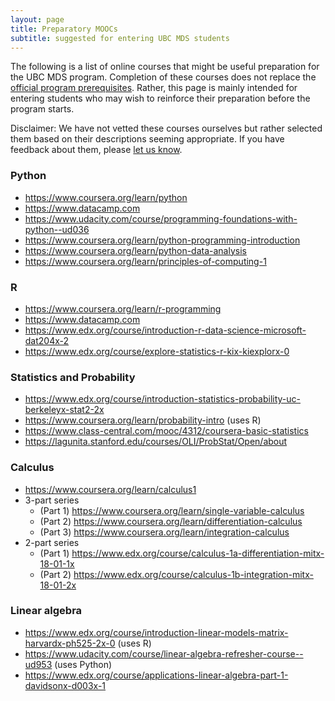 ```yaml
---
layout: page
title: Preparatory MOOCs
subtitle: suggested for entering UBC MDS students
---
```


The following is a list of online courses that might be useful preparation for the UBC MDS program. Completion of these courses
does not replace the [official program prerequisites](http://masterdatascience.science.ubc.ca/admissions). Rather, this page is
mainly intended for entering students who may wish to reinforce their preparation before the program starts.

Disclaimer: We have not vetted these courses ourselves but rather selected them based on their descriptions seeming appropriate. 
If you have feedback about them, please [let us know](http://masterdatascience.science.ubc.ca/contact-us).



### Python
- <https://www.coursera.org/learn/python>
- <https://www.datacamp.com>
- <https://www.udacity.com/course/programming-foundations-with-python--ud036>
- <https://www.coursera.org/learn/python-programming-introduction>
- <https://www.coursera.org/learn/python-data-analysis>
- <https://www.coursera.org/learn/principles-of-computing-1>

### R
- <https://www.coursera.org/learn/r-programming>
- <https://www.datacamp.com>
- <https://www.edx.org/course/introduction-r-data-science-microsoft-dat204x-2>
- <https://www.edx.org/course/explore-statistics-r-kix-kiexplorx-0>

### Statistics and Probability
- <https://www.edx.org/course/introduction-statistics-probability-uc-berkeleyx-stat2-2x>
- <https://www.coursera.org/learn/probability-intro> (uses R)
- <https://www.class-central.com/mooc/4312/coursera-basic-statistics>
- <https://lagunita.stanford.edu/courses/OLI/ProbStat/Open/about>

### Calculus
- <https://www.coursera.org/learn/calculus1>
- 3-part series
  - (Part 1) <https://www.coursera.org/learn/single-variable-calculus>
  - (Part 2) <https://www.coursera.org/learn/differentiation-calculus>
  - (Part 3) <https://www.coursera.org/learn/integration-calculus>
- 2-part series
  - (Part 1) <https://www.edx.org/course/calculus-1a-differentiation-mitx-18-01-1x>
  - (Part 2) <https://www.edx.org/course/calculus-1b-integration-mitx-18-01-2x>

### Linear algebra
- <https://www.edx.org/course/introduction-linear-models-matrix-harvardx-ph525-2x-0> (uses R)
- <https://www.udacity.com/course/linear-algebra-refresher-course--ud953> (uses Python)
- <https://www.edx.org/course/applications-linear-algebra-part-1-davidsonx-d003x-1>
